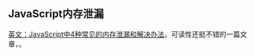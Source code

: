 

## JavaScript内存泄漏

[英文：JavaScript中4种常见的内存泄漏和解决办法](https://auth0.com/blog/four-types-of-leaks-in-your-javascript-code-and-how-to-get-rid-of-them/)，可读性还挺不错的一篇文章，。


